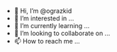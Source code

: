 - 👋 Hi, I’m @ograzkid
- 👀 I’m interested in ...
- 🌱 I’m currently learning ...
- 💞️ I’m looking to collaborate on ...
- 📫 How to reach me ...

<!---
ograzkid/ograzkid is a ✨ special ✨ repository because its `README.md` (this file) appears on your GitHub profile.
You can click the Preview link to take a look at your changes.
--->
